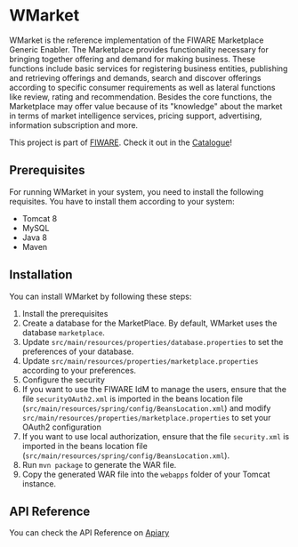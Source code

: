WMarket
=======
WMarket is the reference implementation of the FIWARE Marketplace Generic Enabler. The Marketplace provides functionality necessary for bringing together offering and demand for making business. These functions include basic services for registering business entities, publishing and retrieving offerings and demands, search and discover offerings according to specific consumer requirements as well as lateral functions like review, rating and recommendation. Besides the core functions, the Marketplace may offer value because of its "knowledge" about the market in terms of market intelligence services, pricing support, advertising, information subscription and more.

This project is part of [FIWARE](http://www.fiware.org). Check it out in the [Catalogue](http://catalogue.fiware.org/enablers/marketplace-wmarket)!

Prerequisites
-------------
For running WMarket in your system, you need to install the following requisites. You have to install them according to your system:
* Tomcat 8
* MySQL
* Java 8
* Maven

Installation
------------
You can install WMarket by following these steps:

1. Install the prerequisites
2. Create a database for the MarketPlace. By default, WMarket uses the database `marketplace`. 
3. Update `src/main/resources/properties/database.properties` to set the preferences of your database.
4. Update `src/main/resources/properties/marketplace.properties` according to your preferences.
5. Configure the security
 1. If you want to use the FIWARE IdM to manage the users, ensure that the file `securityOAuth2.xml` is imported in the beans location file (`src/main/resources/spring/config/BeansLocation.xml`) and modify `src/main/resources/properties/marketplace.properties` to set your OAuth2 configuration
 2. If you want to use local authorization, ensure that the file `security.xml` is imported in the beans location file (`src/main/resources/spring/config/BeansLocation.xml`).
6. Run `mvn package` to generate the WAR file.
7. Copy the generated WAR file into the `webapps` folder of your Tomcat instance.

API Reference
-------------
You can check the API Reference on [Apiary](http://docs.fiwaremarketplace.apiary.io)
